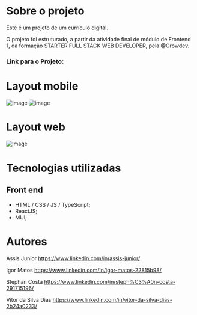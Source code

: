 # Sobre o projeto

Este é um projeto de um currículo digital.

O projeto foi estruturado, a partir da atividade final de módulo de Frontend 1, da formação STARTER FULL STACK WEB DEVELOPER, pela @Growdev.

### Link para o Projeto: <xxx>

# Layout mobile
![image](https://user-images.githubusercontent.com/63614609/230956746-62289958-7762-4296-b130-f077dafdcd95.png)
![image](https://user-images.githubusercontent.com/63614609/230956876-d233980e-64d7-4880-bfba-43623d9b20c9.png)


# Layout web
![image](https://user-images.githubusercontent.com/63614609/230957604-c4c5f3bd-8ffd-468e-a51e-61b8b1420ff3.png)


# Tecnologias utilizadas
## Front end
* HTML / CSS / JS / TypeScript;
* ReactJS;
* MUI;

# Autores
Assis Junior https://www.linkedin.com/in/assis-junior/

Igor Matos https://www.linkedin.com/in/igor-matos-22815b98/

Stephan Costa https://www.linkedin.com/in/steph%C3%A0n-costa-291715196/

Vitor da Silva Dias https://www.linkedin.com/in/vitor-da-silva-dias-2b24a0233/
